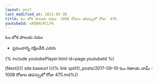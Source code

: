 ```yaml
---
layout: post
last_modified_at: 2021-03-30
title: ఓం లోక పాలయ నమః- 1008 రోజుల తపస్సులో రోజు  476
youtubeId: sR6BACRCLF0
---
```

 
 
 ఓం లోక పాలయ నమః  
 
 -  ప్రపంచాన్ని రక్షించేది ఎవరు 
 
  
 
  
 
 
 
 
 
 


{% include youtubePlayer.html id=page.youtubeId %}
 
[Next]({{ site.baseurl }}{% link  split1/_posts/2017-09-10-ఓం గణాయ నామ్ - 1008 రోజుల తపస్సులో రోజు  475.md%})
 
